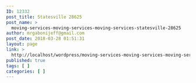 ```yaml
---
ID: 12332
post_title: Statesville 28625
post_name: >
  moving-services-moving-services-moving-services-statesville-28625
author: mrgabonijeff@gmail.com
post_date: 2018-03-28 01:51:31
layout: page
link: >
  http://localhost/wordpress/moving-services-moving-services-moving-services-statesville-28625/
published: true
tags: [ ]
categories: [ ]
---
```

